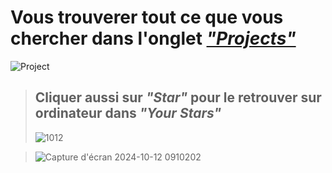 # Vous trouverer tout ce que vous chercher dans l'onglet *["Projects"](https://github.com/Exo-create/Classe-Informatique-I.FDA-P1A-/projects?query=is%3Aopen)*

![Project](https://github.com/user-attachments/assets/66b5c419-261e-49ab-b966-50996ef4cee2)

>## Cliquer aussi sur *"Star"* pour le retrouver sur ordinateur dans *"Your Stars"* 
>![1012](https://github.com/user-attachments/assets/c5f07c0e-4101-41b3-99f3-117a4230edb8)


>![Capture d'écran 2024-10-12 0910202](https://github.com/user-attachments/assets/54104f79-e1ff-4777-93e5-1b1451deb293)


